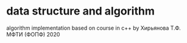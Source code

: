 # data structure and algorithm
algorithm implementation 
based on course in c++ by Хирьянова Т.Ф. МФТИ (ФОПФ) 2020
